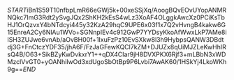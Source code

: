 $START$iBn1S59T10nfbpLmR66eGWj5k+00xeSSjXq/AoogBQvEOvUYopANMRNQkc7ImG3Rdt2ySvgJQx2ShKH2kEsS4wLz3XoAF4OLggkAwcXz0PCiKsTbHJ1OrQzvxY4bNTdcyi445y32KzA29hqC9UPE6x03f1x7Q2vHvngB4kakw6G15EnreA2Cy6NlAu1WVo+SGNnpIEv4c912GwP7YYDsyKkoAfWwxLkP7AMe8ilSH3ZUJwe6vnAb/aOvBH00f+1IxuFzPz10EvSXkw8l3h9HybpsQANW3DBdtdj3G+FnCtczYDF35/jhA6F/FzJaGFewKQCl7kZM+DJUZx8qUiMJZLeKwHhIRsQ4B/O63+SikBZyKwDvkxrY1++qDX4CIar9jH8DVXPKX6Rjf3+mLBbN3xWDMzclVvGT0+yOANhilwOd3xdUgoSbOtBp9P6Lvbi7AwAK60/1HSkYj4LkoWKh9g==$END$